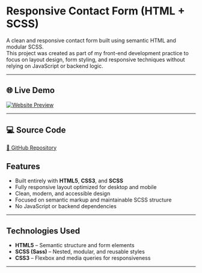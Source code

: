 # Responsive Contact Form (HTML + SCSS)

A clean and responsive contact form built using semantic HTML and modular SCSS.  
This project was created as part of my front-end development practice to focus on layout design, form styling, and responsive techniques without relying on JavaScript or backend logic.

---

## 🌐 Live Demo

[![Website Preview](assets/images/loruki.png
)](https://nufail-01.github.io/Loruki-Cloud-Hosting/)

---

## 💻 Source Code

[🔗 GitHub Repository](https://github.com/nufail-01/Loruki-Cloud-Hosting)


## Features

- Built entirely with **HTML5**, **CSS3**, and **SCSS**
- Fully responsive layout optimized for desktop and mobile
- Clean, modern, and accessible design
- Focused on semantic markup and maintainable SCSS structure
- No JavaScript or backend dependencies

---

## Technologies Used

- **HTML5** – Semantic structure and form elements
- **SCSS (Sass)** – Nested, modular, and reusable styles
- **CSS3** – Flexbox and media queries for responsiveness

---
